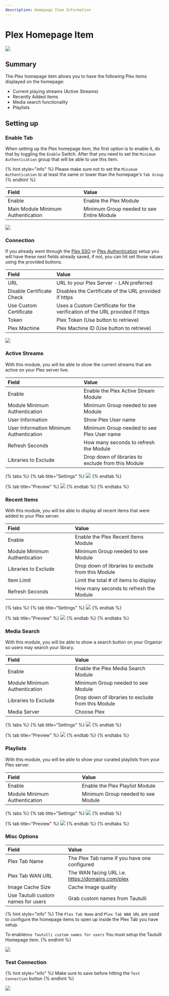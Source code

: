 ```yaml
---
description: Homepage Item Information
---
```


# Plex Homepage Item

![](../../.gitbook/assets/image%20%2816%29.png)

## Summary

The Plex homepage item allows you to have the following Plex items displayed on the homepage:

* Current playing streams \(Active Streams\)
* Recently Added items
* Media search functionality
* Playlists

## Setting up

### Enable Tab

 When setting up the Plex homepage item, the first option is to enable it, do that by toggling the `Enable` Switch.  After that you need to set the `Minimum Authentication` group that will be able to use this item.

{% hint style="info" %}
 Please make sure not to set the `Minimum Authentication` to at least the same or lower than the homepage's `Tab Group`
{% endhint %}

| **Field** | **Value** |
| :--- | :--- |
| Enable | Enable the Plex Module |
| Main Module Minimum Authentication | Minimum Group needed to see Entire Module |

![](../../.gitbook/assets/image%20%289%29.png)

### Connection

If you already went through the [Plex SSO](https://docs.organizr.app/books/setup-features/page/sso) or [Plex Authentication](https://docs.organizr.app/books/setup-features/page/plex-authentication) setup you will have these next fields already saved, if not, you can hit set those values using the provided buttons. 

| **Field** | **Value** |
| :--- | :--- |
| URL | URL to your Plex Server - LAN preferred  |
| Disable Certificate Check | Disables the Certificate of the URL provided if https |
| Use Custom Certificate | Uses a Custom Certificate for the verification of the URL provided if https |
| Token | Plex Token \(Use button to retrieve\) |
| Plex Machine | Plex Machine ID \(Use button to retrieve\) |

![](../../.gitbook/assets/image%20%2812%29.png)

### Active Streams

With this module, you will be able to show the current streams that are active on your Plex server live.

| **Field** | **Value** |
| :--- | :--- |
| Enable | Enable the Plex Active Stream Module |
| Module Minimum Authentication | Minimum Group needed to see Module |
| User Information | Show Plex User name |
| User Information Minimum Authentication | Minimum Group needed to see Plex User name |
| Refresh Seconds | How many seconds to refresh the Module |
| Libraries to Exclude | Drop down of libraries to exclude from this Module |

{% tabs %}
{% tab title="Settings" %}
![](../../.gitbook/assets/image%20%2811%29.png)
{% endtab %}

{% tab title="Preview" %}
![](../../.gitbook/assets/image%20%2829%29.png)
{% endtab %}
{% endtabs %}

### Recent Items

With this module, you will be able to display all recent items that were added to your Plex server.

| **Field** | **Value** |
| :--- | :--- |
| Enable | Enable the Plex Recent Items Module |
| Module Minimum Authentication | Minimum Group needed to see Module |
| Libraries to Exclude | Drop down of libraries to exclude from this Module |
| Item Limit | Limit the total \# of items to display |
| Refresh Seconds | How many seconds to refresh the Module |

{% tabs %}
{% tab title="Settings" %}
![](../../.gitbook/assets/image%20%288%29.png)
{% endtab %}

{% tab title="Preview" %}
![](../../.gitbook/assets/image%20%2817%29.png)
{% endtab %}
{% endtabs %}

### Media Search

With this module, you will be able to show a search button on your Organizr so users may search your library.

| **Field** | **Value** |
| :--- | :--- |
| Enable | Enable the Plex Media Search Module |
| Module Minimum Authentication | Minimum Group needed to see Module |
| Libraries to Exclude | Drop down of libraries to exclude from this Module |
| Media Server | Choose Plex |

{% tabs %}
{% tab title="Settings" %}
![](../../.gitbook/assets/image%20%2813%29.png)
{% endtab %}

{% tab title="Preview" %}
![](../../.gitbook/assets/image%20%2823%29.png)
{% endtab %}
{% endtabs %}

### Playlists

With this module, you will be able to show your curated playlists from your Plex server.

| **Field** | **Value** |
| :--- | :--- |
| Enable | Enable the Plex Playlist Module |
| Module Minimum Authentication | Minimum Group needed to see Module |

{% tabs %}
{% tab title="Settings" %}
![](../../.gitbook/assets/image%20%2810%29.png)
{% endtab %}

{% tab title="Preview" %}
![](../../.gitbook/assets/image%20%2822%29.png)
{% endtab %}
{% endtabs %}

### Misc Options

| **Field** | **Value** |
| :--- | :--- |
| Plex Tab Name | The Plex Tab name if you have one configured |
| Plex Tab WAN URL | The WAN facing URL i.e. https://domains.com/plex |
| Image Cache Size | Cache Image quality |
| Use Tautulli custom names for users | Grab custom names from Tautulli |

{% hint style="info" %}
 The `Plex Tab Name` and `Plex Tab WAN URL` are used to configure the homepage items to open up inside the Plex Tab you have setup.

To enable`Use Tautulli custom names for users` You must setup the Tautulli Homepage item.
{% endhint %}

![](../../.gitbook/assets/image%20%281%29.png)

### Test Connection

{% hint style="info" %}
 Make sure to save before hitting the `Test Connection` button
{% endhint %}

![](../../.gitbook/assets/image%20%286%29.png)

